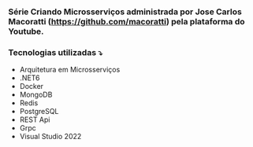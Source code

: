 ### Série Criando Microsserviços administrada por Jose Carlos Macoratti (https://github.com/macoratti) pela plataforma do Youtube.

### Tecnologias utilizadas ⤵

- Arquitetura em Microsserviços
- .NET6
- Docker
- MongoDB
- Redis
- PostgreSQL
- REST Api
- Grpc
- Visual Studio 2022
